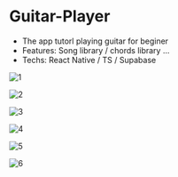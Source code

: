 # Guitar-Player
* The app tutorl playing guitar for beginer
* Features: Song library / chords library ...
* Techs: React Native / TS / Supabase
  
![1](https://github.com/hqtriaidenboizz/Guitar-Player/assets/96144481/94c4edaa-0995-42de-b687-e6d475ae9d38)

![2](https://github.com/hqtriaidenboizz/Guitar-Player/assets/96144481/948a0cb7-cd82-4f52-9744-6bda28cc8b64)

![3](https://github.com/hqtriaidenboizz/Guitar-Player/assets/96144481/c6f2536b-26ae-4596-9970-1ab4e449313a)

![4](https://github.com/hqtriaidenboizz/Guitar-Player/assets/96144481/c40860e5-51c2-498a-845f-75a6894ab751)

![5](https://github.com/hqtriaidenboizz/Guitar-Player/assets/96144481/b6358076-9aee-4ca9-8f98-5a275ffe1291)

![6](https://github.com/hqtriaidenboizz/Guitar-Player/assets/96144481/2aeffe19-f5c5-4cdd-9011-0d8ca39ce221)
